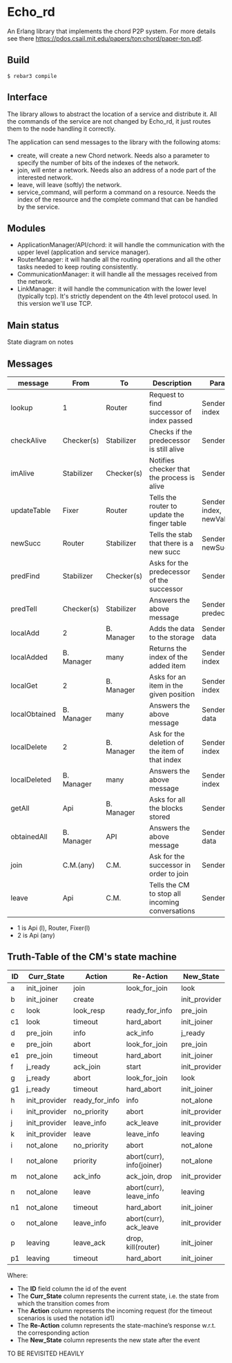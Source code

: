 Echo_rd
=====

An Erlang library that implements the chord P2P system.
For more details see there https://pdos.csail.mit.edu/papers/ton:chord/paper-ton.pdf.

Build
-----

    $ rebar3 compile
    
Interface
-----

The library allows to abstract the location of a service and distribute it. All the commands of the service are not changed by Echo_rd, it just routes them to the node handling it correctly.

The application can send messages to the library with the following atoms: 
- create, will create a new Chord network. Needs also a parameter to specify the number of bits of the indexes of the network.
- join, will enter a network. Needs also an address of a node part of the interested network.
- leave, will leave (softly) the network.
- service_command, will perform a command on a resource. Needs the index of the resource and the complete command that can be handled by the service. 


Modules
-----

- ApplicationManager/API/chord: it will handle the communication with the upper level (application and service manager).
- RouterManager: it will handle all the routing operations and all the other tasks needed to keep routing consistently.
- CommunicationManager: it will handle all the messages received from the network.
- LinkManager: it will handle the communication with the lower level (typically tcp). It's strictly dependent on the 4th level protocol used. In this version we'll use TCP.

Main status
-----

State diagram on notes 

Messages
-----

| message       | From       | To         | Description                                     | Params                  |
|---------------|------------|------------|-------------------------------------------------|-------------------------|
| lookup        | 1          | Router     | Request to find successor of index passed       | Sender, index           |
| checkAlive    | Checker(s) | Stabilizer | Checks if the predecessor is still alive        | Sender                  |
| imAlive       | Stabilizer | Checker(s) | Notifies checker that the process is alive      | Sender                  |
| updateTable   | Fixer      | Router     | Tells the router to update the finger table     | Sender, index, newValue |
| newSucc       | Router     | Stabilizer | Tells the stab that there is a new succ         | Sender, newSucc         |
| predFind      | Stabilizer | Checker(s) | Asks for the predecessor of the successor       | Sender                  |
| predTell      | Checker(s) | Stabilizer | Answers the above message                       | Sender, predecessor     |
| localAdd      | 2          | B. Manager | Adds the data to the storage                    | Sender, data            |
| localAdded    | B. Manager | many       | Returns the index of the added item             | Sender, index           |
| localGet      | 2          | B. Manager | Asks for an item in the given position          | Sender, index           |
| localObtained | B. Manager | many       | Answers the above message                       | Sender, data            |
| localDelete   | 2          | B. Manager | Ask for the deletion of the item of that index  | Sender, index           |
| localDeleted  | B. Manager | many       | Answers the above message                       | Sender, index           |
| getAll        | Api        | B. Manager | Asks for all the blocks stored                  | Sender                  |
| obtainedAll   | B. Manager | API        | Answers the above message                       | Sender, data            |
| join          | C.M.(any)  | C.M.       | Ask for the successor in order to join          | Sender                  |
| leave         | Api        | C.M.       | Tells the CM to stop all incoming conversations | Sender                  |

- 1 is Api (l), Router, Fixer(l)
- 2 is Api (any) 

Truth-Table of the CM's state machine
-----


| ID | Curr_State    | Action      | Re-Action                 | New_State     | 
|----|---------------|-------------|---------------------------|---------------| 
| a  | init_joiner   | join        | look_for_join             | look          | 
| b  | init_joiner   | create      |               | init_provider | 
| c  | look          | look_resp   | ready_for_info            | pre_join      | 
| c1 | look          | timeout     | hard_abort                | init_joiner   | 
| d  | pre_join      | info        | ack_info                  | j_ready       | 
| e  | pre_join      | abort       | look_for_join             | pre_join      | 
| e1 | pre_join      | timeout     | hard_abort                | init_joiner   | 
| f  | j_ready       | ack_join    | start                     | init_provider | 
| g  | j_ready       | abort                 | look_for_join             | look          | 
| g1 | j_ready       | timeout               | hard_abort                | init_joiner   | 
| h  | init_provider | ready_for_info        | info                      | not_alone     | 
| i  | init_provider | no_priority | abort                     | init_provider | 
| j  | init_provider | leave_info  | ack_leave                       | init_provider | 
| k  | init_provider | leave       | leave_info                   | leaving   | 
| i  | not_alone     | no_priority | abort                     | not_alone     | 
| l  | not_alone     | priority    | abort(curr), info(joiner) | not_alone     | 
| m  | not_alone     | ack_info    | ack_join, drop                  | init_provider | 
| n  | not_alone     | leave       | abort(curr), leave_info         | leaving   | 
| n1 | not_alone     | timeout     | hard_abort                | init_joiner   | 
| o  | not_alone     | leave_info  | abort(curr), ack_leave    | init_provider |
| p  | leaving       | leave_ack   | drop, kill(router)    | init_joiner |
| p1 | leaving       | timeout  | hard_abort    | init_joiner |

Where:
- The **ID** field column the id of the event
- The **Curr_State** column represents the current state, i.e. the state from which the transition comes from
- The **Action** column represents the incoming request (for the timeout scenarios is used the notation id1)
- The **Re-Action** column represents the state-machine’s response w.r.t. the corresponding action
- The **New_State** column represents the new state after the event

TO BE REVISITED HEAVILY